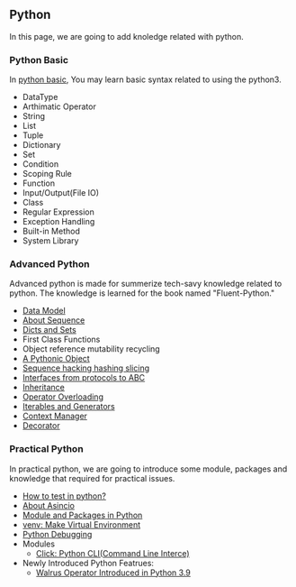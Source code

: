 ## Python
In this page, we are going to add knoledge related with python.

### Python Basic
In [python basic](BasicPython.md), You may learn basic syntax related to using the python3.
- DataType
- Arthimatic Operator
- String
- List
- Tuple
- Dictionary
- Set
- Condition
- Scoping Rule
- Function
- Input/Output(File IO)
- Class
- Regular Expression
- Exception Handling
- Built-in Method
- System Library

### Advanced Python
Advanced python is made for summerize tech-savy knowledge related to python. The knowledge is learned for the book named "Fluent-Python."
- [Data Model](FluentPython/ch01_python_data_model/README.md)
- [About Sequence](FluentPython/ch02_sequence/README.md)
- [Dicts and Sets](FluentPython/ch03_dicts_and_sets/README.md)
- First Class Functions
- Object reference mutability recycling
- [A Pythonic Object](FluentPython/ch09_a_pythonic_object/README.md)
- [Sequence hacking hashing slicing](FluentPython/ch10_sequnce_hacking_hashing_slicing/README.md)
- [Interfaces from protocols to ABC](FluentPython/ch11_interfaces_from_protocols_to_ABCs/README.md)
- [Inheritance](FluentPython/ch12_inheritance/README.md)
- [Operator Overloading](FluentPython/ch13_OperatorOverloading/README.md)
- [Iterables and Generators](FluentPython/ch14_iterables_iterators_and_generators/README.md)
- [Context Manager](FluentPython/ch15_Context_Managers_and_else_Blocks/README.md)
- [Decorator](FluentPython/decorator/README.md)

### Practical Python
In practical python, we are going to introduce some module, packages and knowledge that required for practical issues.

- [How to test in python?](PracticalPython/how_to_test/README.md)
- [About Asincio](PracticalPython/about_asyncio/README.md)
- [Module and Packages in Python](PracticalPython/module_and_pacakges/README.md)
- [venv: Make Virtual Environment](PracticalPython/venv/README.md)
- [Python Debugging](PracticalPython/debugging/README.md)
- Modules
    - [Click: Python CLI(Command Line Interce)](PracticalPython/click/README.md)
- Newly Introduced Python Featrues: 
    - [Walrus Operator Introduced in Python 3.9](PracticalPython/walrus_operator/README.md) 
